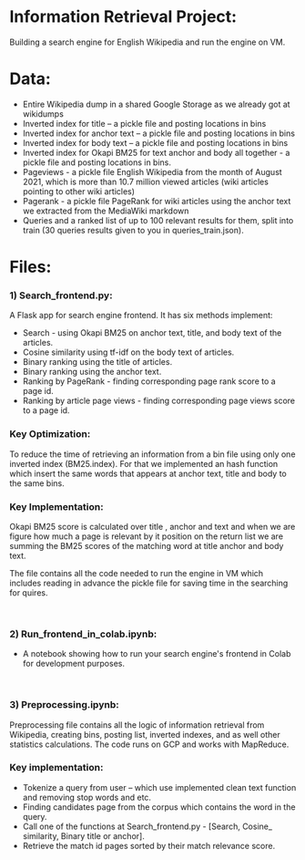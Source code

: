 # Information Retrieval Project:
Building a search engine for English Wikipedia and run the engine on VM.

# Data:
- Entire Wikipedia dump in a shared Google Storage as we already got at wikidumps
- Inverted index for title – a pickle file and posting locations in bins 
- Inverted index for anchor text – a pickle file and posting locations in bins 
- Inverted index for body text – a pickle file and posting locations in bins 
- Inverted index for Okapi BM25 for text anchor and body all together -  a pickle file and posting locations in bins.
- Pageviews - a pickle file
English Wikipedia from the month of August 2021, which is more than 10.7 million viewed articles (wiki articles pointing to other wiki articles)
- Pagerank - a pickle file
PageRank for wiki articles using the anchor text we extracted from the MediaWiki markdown 
- Queries and a ranked list of up to 100 relevant results for them, split into train (30 queries results given to you in queries_train.json).

# Files:
### 1)  Search_frontend.py:
A Flask app for search engine frontend. It has six methods implement:

  - Search - using Okapi BM25 on anchor text, title, and body text of the articles.
  - Cosine similarity using tf-idf on the body text of articles.
  - Binary ranking using the title of articles.
  - Binary ranking using the anchor text.
  - Ranking by PageRank -  finding corresponding page rank score to a page id.
  - Ranking by article page views - finding corresponding page views score to a page id.

### Key Optimization:
To reduce the time of retrieving an information from a bin file using only one inverted index (BM25.index).
For that we implemented an hash function which insert the same words that appears at anchor text, title and body to the same bins. 

### Key Implementation:
Okapi BM25 score is calculated over title , anchor and text and when we are figure how much a page is relevant by it position on the return list we are summing the BM25 scores of the matching word at title anchor and body text.

The file contains all the code needed to run the engine in VM which includes reading in advance the pickle file for saving time in the searching for quires. 

<br>

### 2) Run_frontend_in_colab.ipynb: 
  - A notebook showing how to run your search engine's frontend in Colab for development purposes. 

<br>

### 3) Preprocessing.ipynb:
Preprocessing file contains all the logic of information retrieval from Wikipedia, creating bins, posting list, inverted indexes, and as well other statistics calculations.
The code runs on GCP and works with MapReduce.

### Key implementation:
  - Tokenize a query from user – which use implemented clean text function and removing stop words and etc.
  - Finding candidates page from the corpus which contains the word in the query.
  - Call one of the functions at Search_frontend.py -  [Search, Cosine_ similarity, Binary title or anchor].
  - Retrieve the match id pages sorted by their match relevance score.
